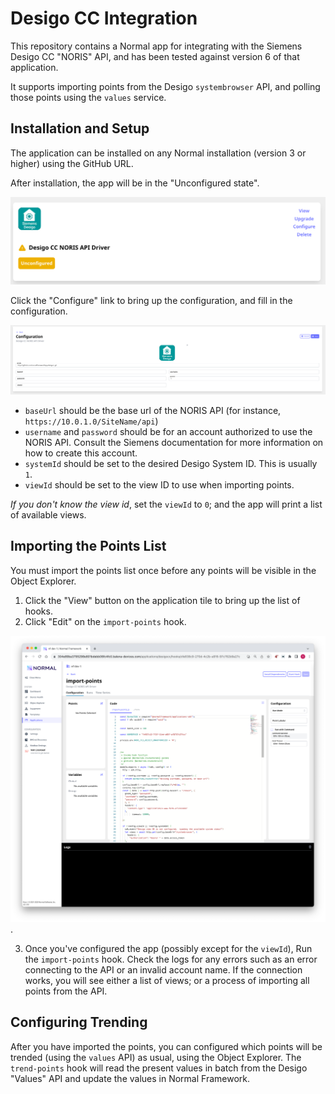 Desigo CC Integration 
===

This repository contains a Normal app for integrating with the Siemens Desigo CC "NORIS" API, and has been tested against version 6 of that application.

It supports importing points from the Desigo `systembrowser` API, and polling those points using the `values` service.

Installation and Setup
---

The application can be installed on any Normal installation (version 3 or higher) using the GitHub URL.

After installation, the app will be in the "Unconfigured state".

![unconfigured screenshot](img/unconfigured-state.png)

Click the "Configure" link to bring up the configuration, and fill in the configuration.

![configuration options](img/configuration.png)

* `baseUrl` should be the base url of the NORIS API (for instance, `https://10.0.1.0/SiteName/api`)
* `username` and `password` should be for an account authorized to use the NORIS API.  Consult the Siemens documentation for more information on how to create this account.
* `systemId` should be set to the desired Desigo System ID.  This is usually `1`.
* `viewId` should be set to the view ID to use when importing points.

*If you don't know the view id*, set the `viewId` to `0`; and the app will print a list of available views.

Importing the Points List
---

You must import the points list once before any points will be visible in the Object Explorer.

1. Click the "View" button on the application tile to bring up the list of hooks.
2. Click "Edit" on the `import-points` hook.

![import hook screenshot](img/import-hook.png).

3. Once you've configured the app (possibly except for the `viewId`), Run the `import-points` hook.  Check the logs for any errors such as an error connecting to the API or an invalid account name.  If the connection works, you will see either a list of views; or a process of importing all points from the API.

Configuring Trending
---

After you have imported the points, you can configured which points will be trended (using the `values` API) as usual, using the Object Explorer.  The `trend-points` hook will read the present values in batch from the Desigo "Values" API and update the values in Normal Framework.

